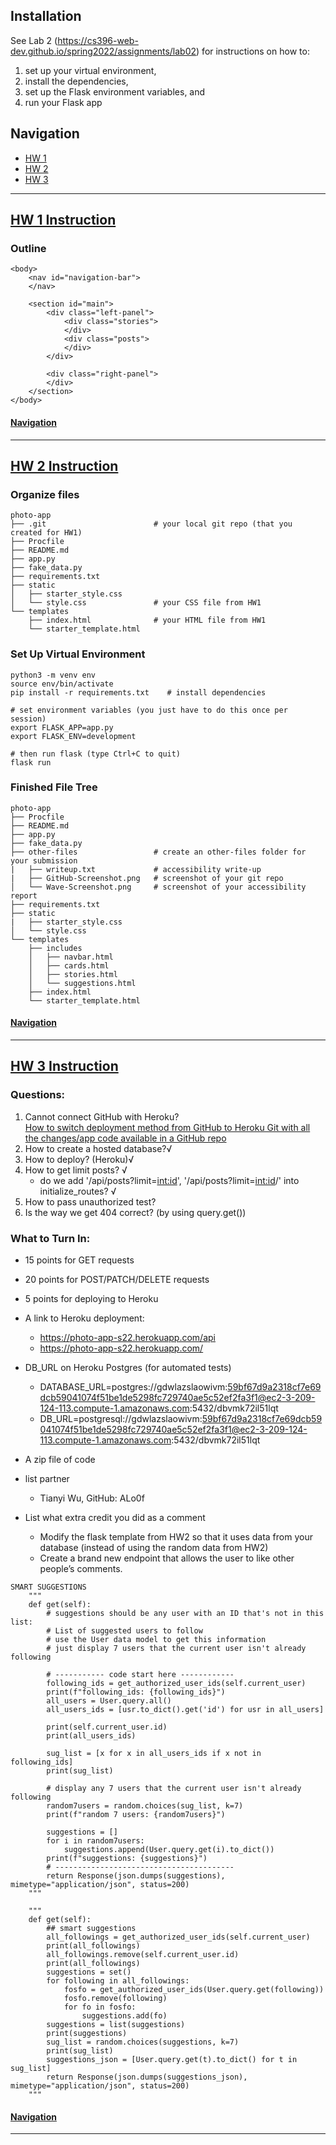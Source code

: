 ## Installation

See Lab 2 (<https://cs396-web-dev.github.io/spring2022/assignments/lab02>) for instructions on how to:

1. set up your virtual environment,
2. install the dependencies,
3. set up the Flask environment variables, and
4. run your Flask app

## Navigation
* [HW 1](#HW-1-Instruction)
* [HW 2](#HW-2-Instruction)
* [HW 3](#HW-3-Instruction)

---

## [HW 1 Instruction](https://cs396-web-dev.github.io/spring2022/assignments/hw01)
### Outline
```
<body>
    <nav id="navigation-bar">
    </nav>

    <section id="main">
        <div class="left-panel">
            <div class="stories">
            </div>
            <div class="posts">
            </div>
        </div>

        <div class="right-panel">
        </div>
    </section>
</body>
```

#### [Navigation](#Navigation)

---

## [HW 2 Instruction](https://cs396-web-dev.github.io/spring2022/assignments/hw02)
### Organize files
```
photo-app
├── .git                        # your local git repo (that you created for HW1)
├── Procfile
├── README.md
├── app.py
├── fake_data.py
├── requirements.txt
├── static
│   ├── starter_style.css
│   └── style.css               # your CSS file from HW1
└── templates
    ├── index.html              # your HTML file from HW1
    └── starter_template.html
```

### Set Up Virtual Environment
```
python3 -m venv env
source env/bin/activate
pip install -r requirements.txt    # install dependencies

# set environment variables (you just have to do this once per session)
export FLASK_APP=app.py     
export FLASK_ENV=development

# then run flask (type Ctrl+C to quit)
flask run
```

### Finished File Tree
```
photo-app
├── Procfile
├── README.md
├── app.py
├── fake_data.py
├── other-files                 # create an other-files folder for your submission
|   ├── writeup.txt             # accessibility write-up
|   ├── GitHub-Screenshot.png   # screenshot of your git repo
│   └── Wave-Screenshot.png     # screenshot of your accessibility report
├── requirements.txt
├── static
|   ├── starter_style.css
│   └── style.css
└── templates
    ├── includes
    │   ├── navbar.html
    │   ├── cards.html
    │   ├── stories.html
    │   └── suggestions.html
    ├── index.html
    └── starter_template.html
```

#### [Navigation](#Navigation)

---

## [HW 3 Instruction](https://cs396-web-dev.github.io/spring2022/assignments/hw03)

### Questions:
1. Cannot connect GitHub with Heroku?  
[How to switch deployment method from GitHub to Heroku Git with all the changes/app code available in a GitHub repo](https://help.heroku.com/CKVOUPSY/how-to-switch-deployment-method-from-github-to-heroku-git-with-all-the-changes-app-code-available-in-a-github-repo)</br>
2. How to create a hosted database?√
3. How to deploy? (Heroku)√
4. How to get limit posts? √ 
    * do we add '/api/posts?limit=<int:id>', '/api/posts?limit=<int:id>/' into initialize_routes? √ 
5. How to pass unauthorized test?
6. Is the way we get 404 correct? (by using query.get())


### What to Turn In:
* 15 points for GET requests
* 20 points for POST/PATCH/DELETE requests
* 5 points for deploying to Heroku
 
* A link to Heroku deployment: 
  * <https://photo-app-s22.herokuapp.com/api>
  * <https://photo-app-s22.herokuapp.com/>
* DB_URL on Heroku Postgres (for automated tests)
  * DATABASE_URL=postgres://gdwlazslaowivm:59bf67d9a2318cf7e69dcb59041074f51be1de5298fc729740ae5c52ef2fa3f1@ec2-3-209-124-113.compute-1.amazonaws.com:5432/dbvmk72il51lqt
  * DB_URL=postgresql://gdwlazslaowivm:59bf67d9a2318cf7e69dcb59041074f51be1de5298fc729740ae5c52ef2fa3f1@ec2-3-209-124-113.compute-1.amazonaws.com:5432/dbvmk72il51lqt
* A zip file of code
* list partner
  * Tianyi Wu, GitHub: ALo0f
* List what extra credit you did as a comment
  * Modify the flask template from HW2 so that it uses data from your database (instead of using the random data from HW2)
  * Create a brand new endpoint that allows the user to like other people’s comments.



```
SMART SUGGESTIONS
    """
    def get(self):
        # suggestions should be any user with an ID that's not in this list:
        # List of suggested users to follow
        # use the User data model to get this information
        # just display 7 users that the current user isn't already following
        
        # ----------- code start here ------------
        following_ids = get_authorized_user_ids(self.current_user)
        print(f"following_ids: {following_ids}")
        all_users = User.query.all()
        all_users_ids = [usr.to_dict().get('id') for usr in all_users]
        
        print(self.current_user.id)
        print(all_users_ids)
        
        sug_list = [x for x in all_users_ids if x not in following_ids]
        print(sug_list)
        
        # display any 7 users that the current user isn't already following
        random7users = random.choices(sug_list, k=7)
        print(f"random 7 users: {random7users}")
        
        suggestions = []
        for i in random7users:
            suggestions.append(User.query.get(i).to_dict())
        print(f"suggestions: {suggestions}")
        # ----------------------------------------
        return Response(json.dumps(suggestions), mimetype="application/json", status=200)
    """

    """
    def get(self):
        ## smart suggestions
        all_followings = get_authorized_user_ids(self.current_user)
        print(all_followings)
        all_followings.remove(self.current_user.id)
        print(all_followings)
        suggestions = set()
        for following in all_followings:
            fosfo = get_authorized_user_ids(User.query.get(following))
            fosfo.remove(following)
            for fo in fosfo:
                suggestions.add(fo)
        suggestions = list(suggestions)
        print(suggestions)
        sug_list = random.choices(suggestions, k=7)
        print(sug_list)
        suggestions_json = [User.query.get(t).to_dict() for t in sug_list]
        return Response(json.dumps(suggestions_json), mimetype="application/json", status=200)
    """

```



#### [Navigation](#Navigation)


--- 


